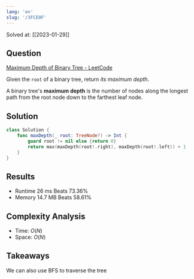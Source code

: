 ```yaml
---
lang: 'en'
slug: '/3FCE0F'
---
```


Solved at: [[2023-01-29]]

## Question

[Maximum Depth of Binary Tree - LeetCode](https://leetcode.com/problems/maximum-depth-of-binary-tree/)

Given the `root` of a binary tree, return _its maximum depth_.

A binary tree's **maximum depth** is the number of nodes along the longest path from the root node down to the farthest leaf node.

## Solution

```swift
class Solution {
    func maxDepth(_ root: TreeNode?) -> Int {
        guard root != nil else {return 0}
        return max(maxDepth(root!.right), maxDepth(root!.left)) + 1
    }
}
```

## Results

- Runtime 26 ms Beats 73.36%
- Memory 14.7 MB Beats 58.61%

## Complexity Analysis

- Time: $O(N)$
- Space: $O(N)$

## Takeaways

We can also use BFS to traverse the tree
